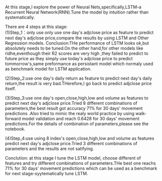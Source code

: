 At this stage,I explore the power of Neural Nets,specifically,LSTM-a Recurrent Neural Network(RNN).Tune the model by intuition rather than systematically.

There are 4 steps at this stage:  
(1)Step_1：only use only use one day's adjclose price as feature to predict next day's adjclose price,compare the results by using LSTM and Other Regression models.
Conclusion:THe performance of LSTM looks ok,but absolutely needs to be tuned.On the other hand,for other models like ridhe,eventhough their R2 scores are very high ,they  failed to predict to future price as they simply use today's adjclose price to predict tommorrow's,same preformance as persistant model which normaly used as benchmark model for LSTM application.  

(2)Step_2:use one day's daily return as feature to predict next day's daily return,the result is very bad.THerefore,I go back to predict adjclose price itself.  

(3)Step_3:use one day's open,close,high,low and volume as features to predict next day's adjclose price.Tried 8 different combinations of parameters,the best result got accuracy 71% for 30 days' movement predictions .Also tried to mimic the realy world practice by using walk-forward model validation and reach 0.6428 for 30 days' movement predictions.For the details of combination of parameters,please see the notebook.   

(4)Step_4:use using 8 index's open,close,high,low and volume as features predict next day's adjclose price.Tried 3 different combinations of parameters and the results are not satifying.

Conclution: at this stage I tune the LSTM model, choose different of features and try  different combinations of parameters.THe best one reachs 71% for 30 days' movement predictions which can be used as a benchmark for next stage-syytematically tune LSTM.
